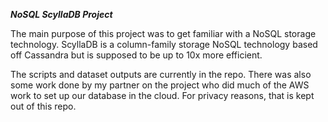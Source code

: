 ***NoSQL ScyllaDB Project***

The main purpose of this project was to get familiar with a NoSQL storage technology. ScyllaDB is a column-family storage NoSQL technology based off Cassandra but is supposed to be up to 10x more efficient. 

The scripts and dataset outputs are currently in the repo. There was also some work done by my partner on the project who did much of the AWS work to set up our database in the cloud. For privacy reasons, that is kept out of this repo.
